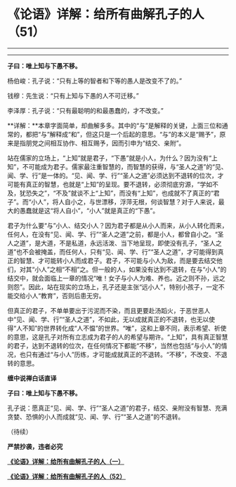 《论语》详解：给所有曲解孔子的人（51）
====



**                                                     **

**                                                     **

**子曰：唯上知与下愚不移。**

杨伯峻：孔子说：“只有上等的智者和下等的愚人是改变不了的。”

钱穆：先生说：“只有上知与下愚的人不可迁移。”

李泽厚：孔子说：“只有最聪明的和最愚蠢的，才不改变。”

**详解：**本章字面简单，却曲解多多。其中的“与”是解释的关键，上面三位和通常的，都把“与”解释成“和”，但这只是一个后起的意思。“与”的本义是“赐予”，原来是指朋党之间相互协作、相互赐予，因而引申为“结交、亲附”。

站在儒家的立场上，“上知”就是君子，“下愚”就是小人，为什么？因为没有“上知”，不可能成为君子。儒家最注重智慧的，而智慧的获得，与“圣人之道”的“见、闻、学、行”是一体的。“见、闻、学、行”“圣人之道”必须达到不退转的位次，才可能有真正的智慧，也就是“上知”的呈现。要不退转，必须彻底穷源，“学如不及，犹恐失之”，“不及”就谈不上“上知”，而没有“上知”，也成就不了真正的“君子”。而“小人”，将人自小之，与世漂移，浮萍无根，何谈智慧？对于人来说，最大的愚蠢就是这“将人自小”，“小人”就是真正的“下愚”。

君子为什么要“与”小人、结交小人？因为君子都是从小人而来，从小人转化而来，任何人，在没有“见、闻、学、行”“圣人之道”之前，都是小人，都曾自小之。“圣人之道”，是大道，不是私道，永远活泼、当下地呈现，即使没有孔子，“圣人之道”也不会被掩盖，而任何人，只有“见、闻、学、行”“圣人之道”，才可能得到真正的智慧、才可能转小人而成君子。君子，不可能与小人为敌，而是要去结交他们，对其“小人”之相“不相”之。但一般的人，如果没有达到不退转，在与“小人”的结交中，就会面临上一章的情况“唯！女子与小人为难、养也。近之则不孙，远之则怨”。因此，站在现实的立场上，孔子还是主张“远小人”，特别小孩子，一定不能交给小人“教育”，否则后患无穷。

但真正的君子，不单单要出于污泥而不染，而且更要赴汤蹈火，于恶世恶人中“见、闻、学、行”“圣人之道”，不如此，无以成就真正的不退转，也无以使得“人不知”的世界转化成“人不愠”的世界。“唯”，这和上章不同，表示希望、祈使的意思，这是孔子对所有立志成为君子的人的希望与期许。“上知”，具有真正智慧的君子，达到不退转的位次，在任何情况下都能“不移”，当然也包括“与小人”的情况，也只有通过“与小人”历练，才可能成就真正的不退转。“不移”，不改变、不退转的意思。

**缠中说禅白话直译**

**子曰：唯上知与下愚不移。**

孔子说：愿真正“见、闻、学、行”“圣人之道”的君子，结交、亲附没有智慧、充满贪婪、恐惧的小人而成就“见、闻、学、行”“圣人之道”的不退转。

（待续）

**严禁抄袭，违者必究**

[**《论语》详解：给所有曲解孔子的人（一）**](http://blog.sina.com.cn/u/486e105c010006n3)

[**《论语》详解：给所有曲解孔子的人（52）**](http://blog.sina.com.cn/u/486e105c010008n0)
